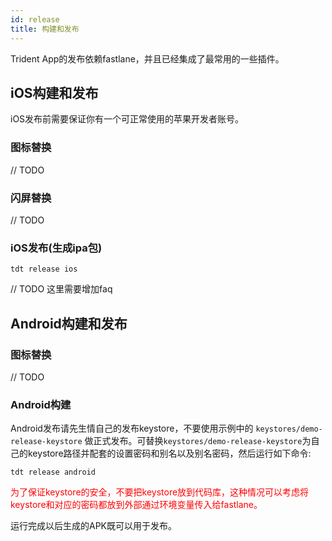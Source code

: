 ```yaml
---
id: release
title: 构建和发布
---
```


Trident App的发布依赖fastlane，并且已经集成了最常用的一些插件。
## iOS构建和发布
iOS发布前需要保证你有一个可正常使用的苹果开发者账号。

### 图标替换
// TODO

### 闪屏替换
// TODO

### iOS发布(生成ipa包)
``` shell
tdt release ios
```

// TODO 这里需要增加faq

## Android构建和发布
### 图标替换
// TODO

### Android构建
Android发布请先生情自己的发布keystore，不要使用示例中的 `keystores/demo-release-keystore` 做正式发布。可替换`keystores/demo-release-keystore`为自己的keystore路径并配套的设置密码和别名以及别名密码，然后运行如下命令: 
``` shell
tdt release android
```
<span style="color: red">为了保证keystore的安全，不要把keystore放到代码库，这种情况可以考虑将keystore和对应的密码都放到外部通过环境变量传入给fastlane。</span>

运行完成以后生成的APK既可以用于发布。
